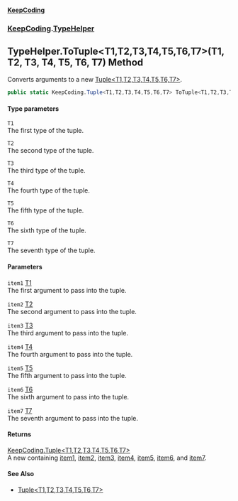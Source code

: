 #### [KeepCoding](index.md 'index')
### [KeepCoding](KeepCoding.md 'KeepCoding').[TypeHelper](TypeHelper.md 'KeepCoding.TypeHelper')
## TypeHelper.ToTuple&lt;T1,T2,T3,T4,T5,T6,T7&gt;(T1, T2, T3, T4, T5, T6, T7) Method
Converts arguments to a new [Tuple&lt;T1,T2,T3,T4,T5,T6,T7&gt;](Tuple.T1.T2.T3.T4.T5.T6.T7..md 'KeepCoding.Tuple&lt;T1,T2,T3,T4,T5,T6,T7&gt;').  
```csharp
public static KeepCoding.Tuple<T1,T2,T3,T4,T5,T6,T7> ToTuple<T1,T2,T3,T4,T5,T6,T7>(this T1 item1, T2 item2, T3 item3, T4 item4, T5 item5, T6 item6, T7 item7);
```
#### Type parameters
<a name='KeepCoding.TypeHelper.ToTuple.T1.T2.T3.T4.T5.T6.T7.(T1.T2.T3.T4.T5.T6.T7).T1'></a>
`T1`  
The first type of the tuple.
  
<a name='KeepCoding.TypeHelper.ToTuple.T1.T2.T3.T4.T5.T6.T7.(T1.T2.T3.T4.T5.T6.T7).T2'></a>
`T2`  
The second type of the tuple.
  
<a name='KeepCoding.TypeHelper.ToTuple.T1.T2.T3.T4.T5.T6.T7.(T1.T2.T3.T4.T5.T6.T7).T3'></a>
`T3`  
The third type of the tuple.
  
<a name='KeepCoding.TypeHelper.ToTuple.T1.T2.T3.T4.T5.T6.T7.(T1.T2.T3.T4.T5.T6.T7).T4'></a>
`T4`  
The fourth type of the tuple.
  
<a name='KeepCoding.TypeHelper.ToTuple.T1.T2.T3.T4.T5.T6.T7.(T1.T2.T3.T4.T5.T6.T7).T5'></a>
`T5`  
The fifth type of the tuple.
  
<a name='KeepCoding.TypeHelper.ToTuple.T1.T2.T3.T4.T5.T6.T7.(T1.T2.T3.T4.T5.T6.T7).T6'></a>
`T6`  
The sixth type of the tuple.
  
<a name='KeepCoding.TypeHelper.ToTuple.T1.T2.T3.T4.T5.T6.T7.(T1.T2.T3.T4.T5.T6.T7).T7'></a>
`T7`  
The seventh type of the tuple.
  
#### Parameters
<a name='KeepCoding.TypeHelper.ToTuple.T1.T2.T3.T4.T5.T6.T7.(T1.T2.T3.T4.T5.T6.T7).item1'></a>
`item1` [T1](TypeHelper.ToTuple.XMwMOL7ZN5rM6aExj5Y9vg.md#KeepCoding.TypeHelper.ToTuple.T1.T2.T3.T4.T5.T6.T7.(T1.T2.T3.T4.T5.T6.T7).T1 'KeepCoding.TypeHelper.ToTuple&lt;T1,T2,T3,T4,T5,T6,T7&gt;(T1, T2, T3, T4, T5, T6, T7).T1')  
The first argument to pass into the tuple.
  
<a name='KeepCoding.TypeHelper.ToTuple.T1.T2.T3.T4.T5.T6.T7.(T1.T2.T3.T4.T5.T6.T7).item2'></a>
`item2` [T2](TypeHelper.ToTuple.XMwMOL7ZN5rM6aExj5Y9vg.md#KeepCoding.TypeHelper.ToTuple.T1.T2.T3.T4.T5.T6.T7.(T1.T2.T3.T4.T5.T6.T7).T2 'KeepCoding.TypeHelper.ToTuple&lt;T1,T2,T3,T4,T5,T6,T7&gt;(T1, T2, T3, T4, T5, T6, T7).T2')  
The second argument to pass into the tuple.
  
<a name='KeepCoding.TypeHelper.ToTuple.T1.T2.T3.T4.T5.T6.T7.(T1.T2.T3.T4.T5.T6.T7).item3'></a>
`item3` [T3](TypeHelper.ToTuple.XMwMOL7ZN5rM6aExj5Y9vg.md#KeepCoding.TypeHelper.ToTuple.T1.T2.T3.T4.T5.T6.T7.(T1.T2.T3.T4.T5.T6.T7).T3 'KeepCoding.TypeHelper.ToTuple&lt;T1,T2,T3,T4,T5,T6,T7&gt;(T1, T2, T3, T4, T5, T6, T7).T3')  
The third argument to pass into the tuple.
  
<a name='KeepCoding.TypeHelper.ToTuple.T1.T2.T3.T4.T5.T6.T7.(T1.T2.T3.T4.T5.T6.T7).item4'></a>
`item4` [T4](TypeHelper.ToTuple.XMwMOL7ZN5rM6aExj5Y9vg.md#KeepCoding.TypeHelper.ToTuple.T1.T2.T3.T4.T5.T6.T7.(T1.T2.T3.T4.T5.T6.T7).T4 'KeepCoding.TypeHelper.ToTuple&lt;T1,T2,T3,T4,T5,T6,T7&gt;(T1, T2, T3, T4, T5, T6, T7).T4')  
The fourth argument to pass into the tuple.
  
<a name='KeepCoding.TypeHelper.ToTuple.T1.T2.T3.T4.T5.T6.T7.(T1.T2.T3.T4.T5.T6.T7).item5'></a>
`item5` [T5](TypeHelper.ToTuple.XMwMOL7ZN5rM6aExj5Y9vg.md#KeepCoding.TypeHelper.ToTuple.T1.T2.T3.T4.T5.T6.T7.(T1.T2.T3.T4.T5.T6.T7).T5 'KeepCoding.TypeHelper.ToTuple&lt;T1,T2,T3,T4,T5,T6,T7&gt;(T1, T2, T3, T4, T5, T6, T7).T5')  
The fifth argument to pass into the tuple.
  
<a name='KeepCoding.TypeHelper.ToTuple.T1.T2.T3.T4.T5.T6.T7.(T1.T2.T3.T4.T5.T6.T7).item6'></a>
`item6` [T6](TypeHelper.ToTuple.XMwMOL7ZN5rM6aExj5Y9vg.md#KeepCoding.TypeHelper.ToTuple.T1.T2.T3.T4.T5.T6.T7.(T1.T2.T3.T4.T5.T6.T7).T6 'KeepCoding.TypeHelper.ToTuple&lt;T1,T2,T3,T4,T5,T6,T7&gt;(T1, T2, T3, T4, T5, T6, T7).T6')  
The sixth argument to pass into the tuple.
  
<a name='KeepCoding.TypeHelper.ToTuple.T1.T2.T3.T4.T5.T6.T7.(T1.T2.T3.T4.T5.T6.T7).item7'></a>
`item7` [T7](TypeHelper.ToTuple.XMwMOL7ZN5rM6aExj5Y9vg.md#KeepCoding.TypeHelper.ToTuple.T1.T2.T3.T4.T5.T6.T7.(T1.T2.T3.T4.T5.T6.T7).T7 'KeepCoding.TypeHelper.ToTuple&lt;T1,T2,T3,T4,T5,T6,T7&gt;(T1, T2, T3, T4, T5, T6, T7).T7')  
The seventh argument to pass into the tuple.
  
#### Returns
[KeepCoding.Tuple&lt;](Tuple.T1.T2.T3.T4.T5.T6.T7..md 'KeepCoding.Tuple&lt;T1,T2,T3,T4,T5,T6,T7&gt;')[T1](TypeHelper.ToTuple.XMwMOL7ZN5rM6aExj5Y9vg.md#KeepCoding.TypeHelper.ToTuple.T1.T2.T3.T4.T5.T6.T7.(T1.T2.T3.T4.T5.T6.T7).T1 'KeepCoding.TypeHelper.ToTuple&lt;T1,T2,T3,T4,T5,T6,T7&gt;(T1, T2, T3, T4, T5, T6, T7).T1')[,](Tuple.T1.T2.T3.T4.T5.T6.T7..md 'KeepCoding.Tuple&lt;T1,T2,T3,T4,T5,T6,T7&gt;')[T2](TypeHelper.ToTuple.XMwMOL7ZN5rM6aExj5Y9vg.md#KeepCoding.TypeHelper.ToTuple.T1.T2.T3.T4.T5.T6.T7.(T1.T2.T3.T4.T5.T6.T7).T2 'KeepCoding.TypeHelper.ToTuple&lt;T1,T2,T3,T4,T5,T6,T7&gt;(T1, T2, T3, T4, T5, T6, T7).T2')[,](Tuple.T1.T2.T3.T4.T5.T6.T7..md 'KeepCoding.Tuple&lt;T1,T2,T3,T4,T5,T6,T7&gt;')[T3](TypeHelper.ToTuple.XMwMOL7ZN5rM6aExj5Y9vg.md#KeepCoding.TypeHelper.ToTuple.T1.T2.T3.T4.T5.T6.T7.(T1.T2.T3.T4.T5.T6.T7).T3 'KeepCoding.TypeHelper.ToTuple&lt;T1,T2,T3,T4,T5,T6,T7&gt;(T1, T2, T3, T4, T5, T6, T7).T3')[,](Tuple.T1.T2.T3.T4.T5.T6.T7..md 'KeepCoding.Tuple&lt;T1,T2,T3,T4,T5,T6,T7&gt;')[T4](TypeHelper.ToTuple.XMwMOL7ZN5rM6aExj5Y9vg.md#KeepCoding.TypeHelper.ToTuple.T1.T2.T3.T4.T5.T6.T7.(T1.T2.T3.T4.T5.T6.T7).T4 'KeepCoding.TypeHelper.ToTuple&lt;T1,T2,T3,T4,T5,T6,T7&gt;(T1, T2, T3, T4, T5, T6, T7).T4')[,](Tuple.T1.T2.T3.T4.T5.T6.T7..md 'KeepCoding.Tuple&lt;T1,T2,T3,T4,T5,T6,T7&gt;')[T5](TypeHelper.ToTuple.XMwMOL7ZN5rM6aExj5Y9vg.md#KeepCoding.TypeHelper.ToTuple.T1.T2.T3.T4.T5.T6.T7.(T1.T2.T3.T4.T5.T6.T7).T5 'KeepCoding.TypeHelper.ToTuple&lt;T1,T2,T3,T4,T5,T6,T7&gt;(T1, T2, T3, T4, T5, T6, T7).T5')[,](Tuple.T1.T2.T3.T4.T5.T6.T7..md 'KeepCoding.Tuple&lt;T1,T2,T3,T4,T5,T6,T7&gt;')[T6](TypeHelper.ToTuple.XMwMOL7ZN5rM6aExj5Y9vg.md#KeepCoding.TypeHelper.ToTuple.T1.T2.T3.T4.T5.T6.T7.(T1.T2.T3.T4.T5.T6.T7).T6 'KeepCoding.TypeHelper.ToTuple&lt;T1,T2,T3,T4,T5,T6,T7&gt;(T1, T2, T3, T4, T5, T6, T7).T6')[,](Tuple.T1.T2.T3.T4.T5.T6.T7..md 'KeepCoding.Tuple&lt;T1,T2,T3,T4,T5,T6,T7&gt;')[T7](TypeHelper.ToTuple.XMwMOL7ZN5rM6aExj5Y9vg.md#KeepCoding.TypeHelper.ToTuple.T1.T2.T3.T4.T5.T6.T7.(T1.T2.T3.T4.T5.T6.T7).T7 'KeepCoding.TypeHelper.ToTuple&lt;T1,T2,T3,T4,T5,T6,T7&gt;(T1, T2, T3, T4, T5, T6, T7).T7')[&gt;](Tuple.T1.T2.T3.T4.T5.T6.T7..md 'KeepCoding.Tuple&lt;T1,T2,T3,T4,T5,T6,T7&gt;')  
A new  containing [item1](TypeHelper.ToTuple.XMwMOL7ZN5rM6aExj5Y9vg.md#KeepCoding.TypeHelper.ToTuple.T1.T2.T3.T4.T5.T6.T7.(T1.T2.T3.T4.T5.T6.T7).item1 'KeepCoding.TypeHelper.ToTuple&lt;T1,T2,T3,T4,T5,T6,T7&gt;(T1, T2, T3, T4, T5, T6, T7).item1'), [item2](TypeHelper.ToTuple.XMwMOL7ZN5rM6aExj5Y9vg.md#KeepCoding.TypeHelper.ToTuple.T1.T2.T3.T4.T5.T6.T7.(T1.T2.T3.T4.T5.T6.T7).item2 'KeepCoding.TypeHelper.ToTuple&lt;T1,T2,T3,T4,T5,T6,T7&gt;(T1, T2, T3, T4, T5, T6, T7).item2'), [item3](TypeHelper.ToTuple.XMwMOL7ZN5rM6aExj5Y9vg.md#KeepCoding.TypeHelper.ToTuple.T1.T2.T3.T4.T5.T6.T7.(T1.T2.T3.T4.T5.T6.T7).item3 'KeepCoding.TypeHelper.ToTuple&lt;T1,T2,T3,T4,T5,T6,T7&gt;(T1, T2, T3, T4, T5, T6, T7).item3'), [item4](TypeHelper.ToTuple.XMwMOL7ZN5rM6aExj5Y9vg.md#KeepCoding.TypeHelper.ToTuple.T1.T2.T3.T4.T5.T6.T7.(T1.T2.T3.T4.T5.T6.T7).item4 'KeepCoding.TypeHelper.ToTuple&lt;T1,T2,T3,T4,T5,T6,T7&gt;(T1, T2, T3, T4, T5, T6, T7).item4'), [item5](TypeHelper.ToTuple.XMwMOL7ZN5rM6aExj5Y9vg.md#KeepCoding.TypeHelper.ToTuple.T1.T2.T3.T4.T5.T6.T7.(T1.T2.T3.T4.T5.T6.T7).item5 'KeepCoding.TypeHelper.ToTuple&lt;T1,T2,T3,T4,T5,T6,T7&gt;(T1, T2, T3, T4, T5, T6, T7).item5'), [item6](TypeHelper.ToTuple.XMwMOL7ZN5rM6aExj5Y9vg.md#KeepCoding.TypeHelper.ToTuple.T1.T2.T3.T4.T5.T6.T7.(T1.T2.T3.T4.T5.T6.T7).item6 'KeepCoding.TypeHelper.ToTuple&lt;T1,T2,T3,T4,T5,T6,T7&gt;(T1, T2, T3, T4, T5, T6, T7).item6'), and [item7](TypeHelper.ToTuple.XMwMOL7ZN5rM6aExj5Y9vg.md#KeepCoding.TypeHelper.ToTuple.T1.T2.T3.T4.T5.T6.T7.(T1.T2.T3.T4.T5.T6.T7).item7 'KeepCoding.TypeHelper.ToTuple&lt;T1,T2,T3,T4,T5,T6,T7&gt;(T1, T2, T3, T4, T5, T6, T7).item7').
#### See Also
- [Tuple&lt;T1,T2,T3,T4,T5,T6,T7&gt;](Tuple.T1.T2.T3.T4.T5.T6.T7..md 'KeepCoding.Tuple&lt;T1,T2,T3,T4,T5,T6,T7&gt;')

